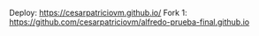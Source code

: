 Deploy: https://cesarpatriciovm.github.io/
Fork 1: https://github.com/cesarpatriciovm/alfredo-prueba-final.github.io
